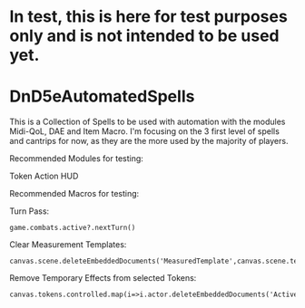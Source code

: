 # In test, this is here for test purposes only and is not intended to be used yet.
# DnD5eAutomatedSpells
This is a Collection of Spells to be used with automation with the modules Midi-QoL, DAE and Item Macro.
I'm focusing on the 3 first level of spells and cantrips for now, as they are the more used by the majority of players.


Recommended Modules for testing:

  Token Action HUD

Recommended Macros for testing:

  Turn Pass:
  
    game.combats.active?.nextTurn()
    
  Clear Measurement Templates:
  
    canvas.scene.deleteEmbeddedDocuments('MeasuredTemplate',canvas.scene.templates.map(i=>i.id))
    
  Remove Temporary Effects from selected Tokens:
  
    canvas.tokens.controlled.map(i=>i.actor.deleteEmbeddedDocuments('ActiveEffect',i.actor.effects.filter(i=>i.isTemporary).map(i=>i.id)))
